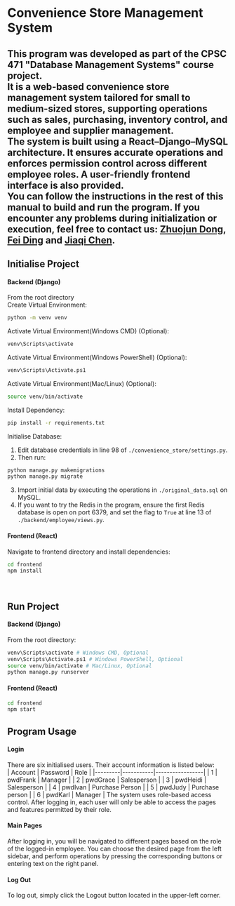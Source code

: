 # Convenience Store Management System
This program was developed as part of the CPSC 471 "Database Management Systems" course project.\
It is a web-based convenience store management system tailored for small to medium-sized stores, supporting operations such as sales, purchasing, inventory control, and employee and supplier management.\
The system is built using a **React–Django–MySQL** architecture. It ensures accurate operations and enforces permission control across different employee roles. A user-friendly frontend interface is also provided.\
You can follow the instructions in the rest of this manual to build and run the program. If you encounter any problems during initialization or execution, feel free to contact us: [Zhuojun Dong](https://github.com/AlbertDG11), [Fei Ding](https://github.com/DingFei1) and [Jiaqi Chen](https://github.com/Jiaqichen2).
---
## Initialise Project
#### Backend (Django)
From the root directory<br>
Create Virtual Environment:
```bash
python -m venv venv
```

Activate Virtual Environment(Windows CMD) (Optional):
```bash
venv\Scripts\activate
```

Activate Virtual Environment(Windows PowerShell) (Optional):
```bash
venv\Scripts\Activate.ps1
```

Activate Virtual Environment(Mac/Linux) (Optional):
```bash
source venv/bin/activate
```

Install Dependency:
```bash
pip install -r requirements.txt
```

Initialise Database:<br>
1. Edit database credentials in line 98 of `./convenience_store/settings.py`.
2. Then run:
```bash
python manage.py makemigrations
python manage.py migrate
```
3. Import initial data by executing the operations in `./original_data.sql` on MySQL.<br>
4. If you want to try the Redis in the program, ensure the first Redis database is open on port 6379, and set the flag to `True` at line 13 of `./backend/employee/views.py`.

#### Frontend (React)
Navigate to frontend directory and install dependencies:
```bash
cd frontend
npm install
```
<br>

## Run Project
#### Backend (Django)
From the root directory:
```bash
venv\Scripts\activate # Windows CMD, Optional
venv\Scripts\Activate.ps1 # Windows PowerShell, Optional
source venv/bin/activate # Mac/Linux, Optional
python manage.py runserver
```

#### Frontend (React)
```bash
cd frontend
npm start
```

## Program Usage
#### Login
There are six initialised users. Their account information is listed below:<br>
| Account | Password  | Role            |
|---------|-----------|-----------------|
| 1       | pwdFrank  | Manager         |
| 2       | pwdGrace  | Salesperson     |
| 3       | pwdHeidi  | Salesperson     |
| 4       | pwdIvan   | Purchase Person |
| 5       | pwdJudy   | Purchase person |
| 6       | pwdKarl   | Manager         |
The system uses role-based access control. After logging in, each user will only be able to access the pages and features permitted by their role.
#### Main Pages
After logging in, you will be navigated to different pages based on the role of the logged-in employee. You can choose the desired page from the left sidebar, and perform operations by pressing the corresponding buttons or entering text on the right panel.

#### Log Out
To log out, simply click the Logout button located in the upper-left corner.
